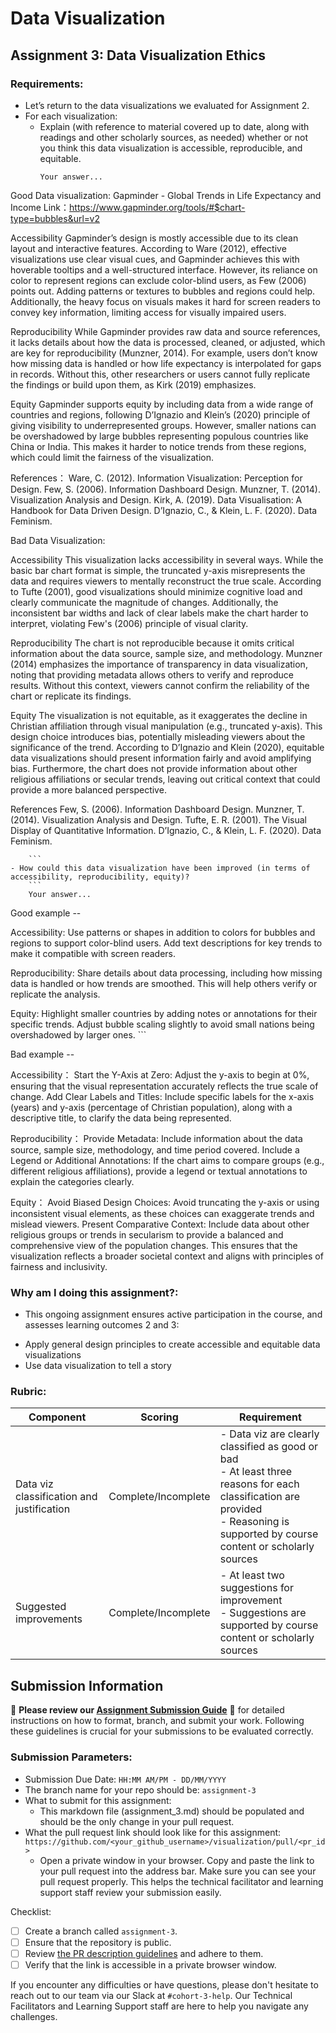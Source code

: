 # Data Visualization

## Assignment 3: Data Visualization Ethics

### Requirements:
- Let’s return to the data visualizations we evaluated for Assignment 2.  
- For each visualization: 
    - Explain (with reference to material covered up to date, along with readings and other scholarly sources, as needed) whether or not you think this data visualization is accessible, reproducible, and equitable. 
        ```
        Your answer...
        
Good Data visualization:
Gapminder - Global Trends in Life Expectancy and Income
Link：https://www.gapminder.org/tools/#$chart-type=bubbles&url=v2

Accessibility
Gapminder’s design is mostly accessible due to its clean layout and interactive features. According to Ware (2012), effective visualizations use clear visual cues, and Gapminder achieves this with hoverable tooltips and a well-structured interface. However, its reliance on color to represent regions can exclude color-blind users, as Few (2006) points out. Adding patterns or textures to bubbles and regions could help. Additionally, the heavy focus on visuals makes it hard for screen readers to convey key information, limiting access for visually impaired users.

Reproducibility
While Gapminder provides raw data and source references, it lacks details about how the data is processed, cleaned, or adjusted, which are key for reproducibility (Munzner, 2014). For example, users don’t know how missing data is handled or how life expectancy is interpolated for gaps in records. Without this, other researchers or users cannot fully replicate the findings or build upon them, as Kirk (2019) emphasizes.

Equity
Gapminder supports equity by including data from a wide range of countries and regions, following D’Ignazio and Klein’s (2020) principle of giving visibility to underrepresented groups. However, smaller nations can be overshadowed by large bubbles representing populous countries like China or India. This makes it harder to notice trends from these regions, which could limit the fairness of the visualization.

References：
Ware, C. (2012). Information Visualization: Perception for Design.
Few, S. (2006). Information Dashboard Design.
Munzner, T. (2014). Visualization Analysis and Design.
Kirk, A. (2019). Data Visualisation: A Handbook for Data Driven Design.
D’Ignazio, C., & Klein, L. F. (2020). Data Feminism.

Bad Data Visualization:

Accessibility
This visualization lacks accessibility in several ways. While the basic bar chart format is simple, the truncated y-axis misrepresents the data and requires viewers to mentally reconstruct the true scale. According to Tufte (2001), good visualizations should minimize cognitive load and clearly communicate the magnitude of changes. Additionally, the inconsistent bar widths and lack of clear labels make the chart harder to interpret, violating Few's (2006) principle of visual clarity.

Reproducibility
The chart is not reproducible because it omits critical information about the data source, sample size, and methodology. Munzner (2014) emphasizes the importance of transparency in data visualization, noting that providing metadata allows others to verify and reproduce results. Without this context, viewers cannot confirm the reliability of the chart or replicate its findings.

Equity
The visualization is not equitable, as it exaggerates the decline in Christian affiliation through visual manipulation (e.g., truncated y-axis). This design choice introduces bias, potentially misleading viewers about the significance of the trend. According to D’Ignazio and Klein (2020), equitable data visualizations should present information fairly and avoid amplifying bias. Furthermore, the chart does not provide information about other religious affiliations or secular trends, leaving out critical context that could provide a more balanced perspective.

References
Few, S. (2006). Information Dashboard Design.
Munzner, T. (2014). Visualization Analysis and Design.
Tufte, E. R. (2001). The Visual Display of Quantitative Information.
D’Ignazio, C., & Klein, L. F. (2020). Data Feminism.

        ```
    - How could this data visualization have been improved (in terms of accessibility, reproducibility, equity)?  
        ```
        Your answer...

Good example --

Accessibility:
Use patterns or shapes in addition to colors for bubbles and regions to support color-blind users. Add text descriptions for key trends to make it compatible with screen readers.

Reproducibility:
Share details about data processing, including how missing data is handled or how trends are smoothed. This will help others verify or replicate the analysis.

Equity:
Highlight smaller countries by adding notes or annotations for their specific trends. Adjust bubble scaling slightly to avoid small nations being overshadowed by larger ones.
        ```

Bad example --

Accessibility：
Start the Y-Axis at Zero: Adjust the y-axis to begin at 0%, ensuring that the visual representation accurately reflects the true scale of change. 
Add Clear Labels and Titles: Include specific labels for the x-axis (years) and y-axis (percentage of Christian population), along with a descriptive title, to clarify the data being represented. 

Reproducibility：
Provide Metadata: Include information about the data source, sample size, methodology, and time period covered. 
Include a Legend or Additional Annotations: If the chart aims to compare groups (e.g., different religious affiliations), provide a legend or textual annotations to explain the categories clearly.

Equity：
Avoid Biased Design Choices: Avoid truncating the y-axis or using inconsistent visual elements, as these choices can exaggerate trends and mislead viewers. 
Present Comparative Context: Include data about other religious groups or trends in secularism to provide a balanced and comprehensive view of the population changes. This ensures that the visualization reflects a broader societal context and aligns with principles of fairness and inclusivity.



### Why am I doing this assignment?:
- This ongoing assignment ensures active participation in the course, and assesses learning outcomes 2 and 3:  
* Apply general design principles to create accessible and equitable data visualizations
* Use data visualization to tell a story

### Rubric:
| Component               | Scoring   | Requirement                                                 |
|-------------------------|-----------|-------------------------------------------------------------|
| Data viz classification and justification | Complete/Incomplete | - Data viz are clearly classified as good or bad<br />- At least three reasons for each classification are provided<br />- Reasoning is supported by course content or scholarly sources |
| Suggested improvements  | Complete/Incomplete | - At least two suggestions for improvement<br />- Suggestions are supported by course content or scholarly sources |

## Submission Information

🚨 **Please review our [Assignment Submission Guide](https://github.com/UofT-DSI/onboarding/blob/main/onboarding_documents/submissions.md)** 🚨 for detailed instructions on how to format, branch, and submit your work. Following these guidelines is crucial for your submissions to be evaluated correctly.

### Submission Parameters:
* Submission Due Date: `HH:MM AM/PM - DD/MM/YYYY`
* The branch name for your repo should be: `assignment-3`
* What to submit for this assignment:
    * This markdown file (assignment_3.md) should be populated and should be the only change in your pull request.
* What the pull request link should look like for this assignment: `https://github.com/<your_github_username>/visualization/pull/<pr_id>`
    * Open a private window in your browser. Copy and paste the link to your pull request into the address bar. Make sure you can see your pull request properly. This helps the technical facilitator and learning support staff review your submission easily.

Checklist:
- [ ] Create a branch called `assignment-3`.
- [ ] Ensure that the repository is public.
- [ ] Review [the PR description guidelines](https://github.com/UofT-DSI/onboarding/blob/main/onboarding_documents/submissions.md#guidelines-for-pull-request-descriptions) and adhere to them.
- [ ] Verify that the link is accessible in a private browser window.

If you encounter any difficulties or have questions, please don't hesitate to reach out to our team via our Slack at `#cohort-3-help`. Our Technical Facilitators and Learning Support staff are here to help you navigate any challenges.
